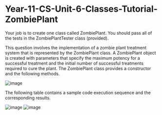 # Year-11-CS-Unit-6-Classes-Tutorial-ZombiePlant

Your job is to create one class called ZombiePlant. 
You should pass all of the tests in the ZombiePlantTester class (provided).

This question involves the implementation of a zombie plant treatment system that is represented by the ZombiePlant class. A ZombiePlant object is created with parameters that specify the maximum potency for a successful treatment and the initial number of successful treatments required to cure the plant.
The ZombiePlant class provides a constructor and the following methods.

![image](https://user-images.githubusercontent.com/57818506/212821538-f22759f9-40c5-41f4-acc0-24b39f97eb2b.png)

The following table contains a sample code execution sequence and the corresponding results. 

![image](https://user-images.githubusercontent.com/57818506/212821175-23b4e32d-b8aa-4f98-9285-c46594092e06.png)
![image](https://user-images.githubusercontent.com/57818506/212821329-78a1765a-9fa9-4e73-9f6b-eeca4b69267d.png)

